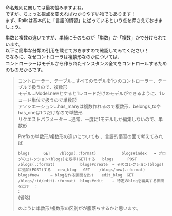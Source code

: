 命名規則に関しては最初悩みますよね。  
ですが、ちょっと視点を変えればわかりやすい物でもあります！  
まず、Railsは基本的に「言語的慣習」に従っているという点を押さえておきましょう。  

単数と複数の違いですが、単純にそのものが「単数」か「複数」かで分けられています。  
以下に簡単な分類の引用を載せておきますので確認してみてください！  
ちなみに、なぜコントローラは複数形なのかについては、  
コントローラーはモデルから作られたインスタンス全てをコントロールするためのものだからです。  

>コントローラー、テーブル…すべてのモデルを1つのコントローラー、テーブルで扱うので、複数形  
>モデル…Model.newとすると1レコードだけのモデルができるように、1レコード単位で扱うので単数形  
>アソシエーション…has_manyは複数作れるので複数形、belongs_toやhas_oneは1つだけなので単数形  
>リクエストパラメーター…通常、一度に1モデルしか編集しないので、単数形  
>
>Prefixの単数形/複数形の違いについても 、言語的慣習の面で考えてみれば  
>
>`blogs      GET    /blogs(.:format)           blogs#index   → ブログのコレクション(blogs)を取得(GET)する  
>blogs      POST   /blogs(.:format)           blogs#create  → そのコレクション(blogs)に追加(POST)する  
>new_blog   GET    /blogs/new(.:format)       blogs#new     → blogを作る画面を出す  
>edit_blog  GET    /blogs/:id/edit(.:format)  blogs#edit    → 特定のblogを編集する画面を出す  `
>     :  
>     :  
>  (省略)   
>
>  のように単数形/複数形の区別がが腹落ちするかと思います。  
